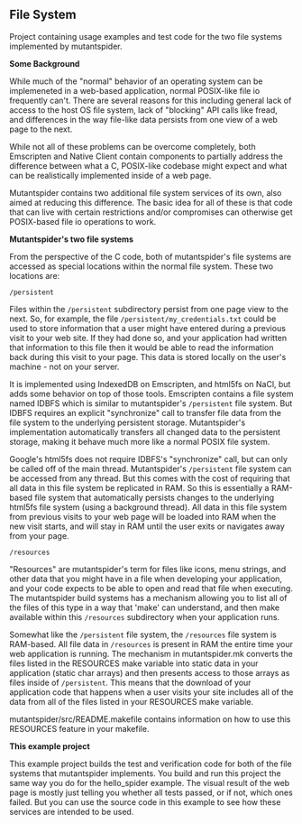 <h2>File System</h2>

Project containing usage examples and test code for the two file systems implemented
by mutantspider.

<b>Some Background</b>

While much of the "normal" behavior of an operating system can be implemeneted in
a web-based application, normal POSIX-like file io frequently can't.  There are
several reasons for this including general lack of access to the host OS file system,
lack of "blocking" API calls like fread, and differences in the way file-like data
persists from one view of a web page to the next.

While not all of these problems can be overcome completely, both Emscripten and
Native Client contain components to partially address the difference between what
a C, POSIX-like codebase might expect and what can be realistically implemented inside
of a web page.

Mutantspider contains two additional file system services of its own, also aimed at
reducing this difference.  The basic idea for all of these is that code that can live
with certain restrictions and/or compromises can otherwise get POSIX-based file io
operations to work.

<b>Mutantspider's two file systems</b>

From the perspective of the C code, both of mutantspider's file systems are accessed
as special locations within the normal file system.  These two locations are:

    /persistent

Files within the <code>/persistent</code> subdirectory persist from one page view to
the next. So, for example, the file <code>/persistent/my_credentials.txt</code> could
be used to store information that a user might have entered during a previous visit to
your web site.  If they had done so, and your application had written that information
to this file then it would be able to read the information back during this visit to
your page.  This data is stored locally on the user's machine - not on your server.

It is implemented using IndexedDB on Emscripten, and html5fs on NaCl, but adds some
behavior on top of those tools.  Emscripten contains a file system named IDBFS which
is similar to mutantspider's <code>/persistent</code> file system.  But IDBFS requires
an explicit "synchronize" call to transfer file data from the file system to the
underlying persistent storage.  Mutantspider's implementation automatically transfers
all changed data to the persistent storage, making it behave much more like a normal
POSIX file system.

Google's html5fs does not require IDBFS's "synchronize" call, but can only be called
off of the main thread.  Mutantspider's <code>/persistent</code> file system can be
accessed from any thread.  But this comes with the cost of requiring that all data in
this file system be replicated in RAM.  So this is essentially a RAM-based file system
that automatically persists changes to the underlying html5fs file system (using a
background thread).  All data in this file system from previous visits to your web page
will be loaded into RAM when the new visit starts, and will stay in RAM until the user
exits or navigates away from your page.

    /resources
    
"Resources" are mutantspider's term for files like icons, menu strings, and other
data that you might have in a file when developing your application, and your code
expects to be able to open and read that file when executing.  The mutantspider
build systems has a mechanism allowing you to list all of the files of this type
in a way that 'make' can understand, and then make available within this
<code>/resources</code> subdirectory when your application runs.

Somewhat like the <code>/persistent</code> file system, the <code>/resources</code>
file system is RAM-based.  All file data in <code>/resources</code> is present in RAM
the entire time your web application is running.  The mechanism in mutantspider.mk
converts the files listed in the RESOURCES make variable into static data in your
application (static char arrays) and then presents access to those arrays as files
inside of <code>/persistent</code>.  This means that the download of your application
code that happens when a user visits your site includes all of the data from all of the
files listed in your RESOURCES make variable.

mutantspider/src/README.makefile contains information on how to use this RESOURCES
feature in your makefile.

<b>This example project</b>

This example project builds the test and verification code for both of the file systems
that mutantspider implements.  You build and run this project the same way you do
for the hello_spider example.  The visual result of the web page is mostly just telling
you whether all tests passed, or if not, which ones failed.  But you can use the
source code in this example to see how these services are intended to be used.
